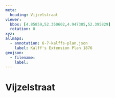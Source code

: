```yaml
---
meta:
  heading: Vijzelstraat
viewer:
  bbox: [4.85859,52.350602,4.947305,52.395829]
  rotation: 0
xyz:
allmaps:
  - annotation: 6-7-kalffs-plan.json 
    label: Kalff's Extension Plan 1876
geojson: 
  - filename: 
    label: 
---
```

# Vijzelstraat

